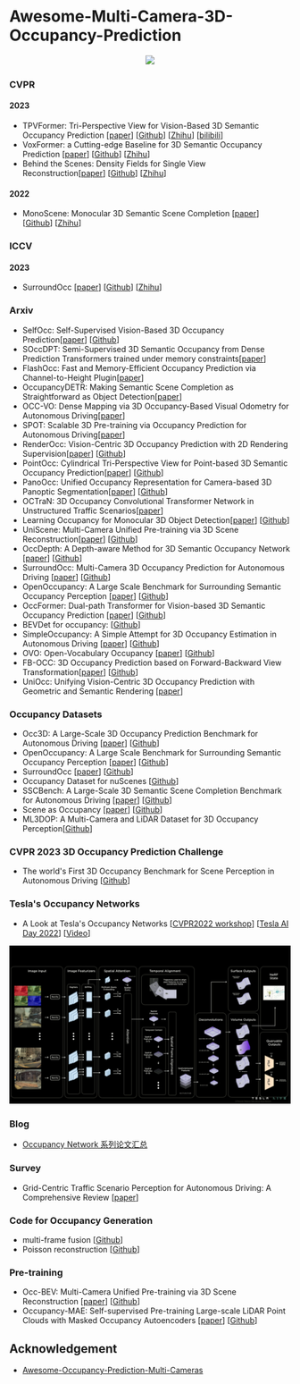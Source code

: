 # Awesome-Multi-Camera-3D-Occupancy-Prediction

<div align=center>
<img src="./imgs/occupanc_1.gif" width="600px">
</div>

### CVPR
#### 2023
+ TPVFormer: Tri-Perspective View for Vision-Based 3D Semantic Occupancy Prediction [[paper](https://arxiv.org/abs/2302.07817)] [[Github](https://github.com/wzzheng/TPVFormer)] [[Zhihu](https://zhuanlan.zhihu.com/p/618500881)] [[bilibili](https://www.bilibili.com/video/BV1P54y1T7vS/?share_source=copy_web&vd_source=7dba3db6bbc0b271c793335ecf5f2c31)]
+ VoxFormer: a Cutting-edge Baseline for 3D Semantic Occupancy Prediction [[paper](https://arxiv.org/abs/2302.12251)] [[Github](https://github.com/NVlabs/VoxFormer)] [[Zhihu](https://zhuanlan.zhihu.com/p/619156102)]
+ Behind the Scenes: Density Fields for Single View Reconstruction[[paper](https://arxiv.org/abs/2301.07668)] [[Github](https://github.com/Brummi/BehindTheScenes)] [[Zhihu](https://zhuanlan.zhihu.com/p/637063945)]
#### 2022
+ MonoScene: Monocular 3D Semantic Scene Completion [[paper](https://arxiv.org/abs/2112.00726)] [[Github](https://github.com/astra-vision/MonoScene)] [[Zhihu](https://zhuanlan.zhihu.com/p/495846985)]

### ICCV
#### 2023
+ SurroundOcc [[paper](https://arxiv.org/abs/2303.09551)] [[Github](https://github.com/weiyithu/SurroundOcc)] [[Zhihu](https://zhuanlan.zhihu.com/p/618202310)]

### Arxiv
+ SelfOcc: Self-Supervised Vision-Based 3D Occupancy Prediction[[paper](https://arxiv.org/abs/2311.12754)] [[Github](https://github.com/huang-yh/SelfOcc)]
+ SOccDPT: Semi-Supervised 3D Semantic Occupancy from Dense Prediction Transformers trained under memory constraints[[paper](https://arxiv.org/abs/2311.11371)]
+ FlashOcc: Fast and Memory-Efficient Occupancy Prediction via Channel-to-Height Plugin[[paper](https://arxiv.org/abs/2311.12058)]
+ OccupancyDETR: Making Semantic Scene Completion as Straightforward as Object Detection[[paper](https://arxiv.org/abs/2309.08504)]
+ OCC-VO: Dense Mapping via 3D Occupancy-Based Visual Odometry for Autonomous Driving[[paper](https://arxiv.org/abs/2309.11011)]
+ SPOT: Scalable 3D Pre-training via Occupancy Prediction for Autonomous Driving[[paper](https://arxiv.org/abs/2309.10527)]
+ RenderOcc: Vision-Centric 3D Occupancy Prediction with 2D Rendering Supervision[[paper](https://arxiv.org/abs/2309.09502)] [[Github](https://github.com/pmj110119/RenderOcc)]
+ PointOcc: Cylindrical Tri-Perspective View for Point-based 3D Semantic Occupancy Prediction[[paper](https://arxiv.org/abs/2308.16896)] [[Github](https://github.com/wzzheng/PointOcc)]
+ PanoOcc: Unified Occupancy Representation for Camera-based 3D Panoptic Segmentation[[paper](https://arxiv.org/abs/2306.10013)] [[Github](https://github.com/Robertwyq/PanoOcc)]
+ OCTraN: 3D Occupancy Convolutional Transformer Network in Unstructured Traffic Scenarios[[paper](https://arxiv.org/abs/2307.10934)]
+ Learning Occupancy for Monocular 3D Object Detection[[paper](https://arxiv.org/abs/2305.15694)] [[Github](https://github.com/spengliang/occupancym3d)]
+ UniScene: Multi-Camera Unified Pre-training via 3D Scene Reconstruction[[paper](https://arxiv.org/abs/2305.18829)] [[Github](https://github.com/chaytonmin/UniScene)]
+ OccDepth: A Depth-aware Method for 3D Semantic Occupancy Network [[paper](https://arxiv.org/abs/2302.13540)] [[Github](https://github.com/megvii-research/OccDepth)]
+ SurroundOcc: Multi-Camera 3D Occupancy Prediction for Autonomous Driving [[paper](https://arxiv.org/abs/2303.09551)] [[Github](https://github.com/weiyithu/SurroundOcc)]
+ OpenOccupancy: A Large Scale Benchmark for Surrounding Semantic Occupancy Perception [[paper](https://arxiv.org/abs/2303.03991)] [[Github](https://github.com/JeffWang987/OpenOccupancy)]
+ OccFormer: Dual-path Transformer for Vision-based 3D Semantic Occupancy Prediction [[paper](https://arxiv.org/abs/2304.05316)] [[Github](https://github.com/zhangyp15/OccFormer)]
+ BEVDet for occupancy: [[Github](https://github.com/HuangJunJie2017/BEVDet/tree/dev2.1/configs/bevdet_occ)]
+ SimpleOccupancy: A Simple Attempt for 3D Occupancy Estimation in Autonomous Driving [[paper](https://arxiv.org/abs/2303.10076)] [[Github](https://github.com/GANWANSHUI/SimpleOccupancy)]
+ OVO: Open-Vocabulary Occupancy [[paper](https://arxiv.org/abs/2305.16133)] [[Github](https://github.com/dzcgaara/OVO-Open-Vocabulary-Occupancy)]
+ FB-OCC: 3D Occupancy Prediction based on Forward-Backward View Transformation[[paper](https://arxiv.org/abs/2307.01492)] [[Github](https://github.com/NVlabs/FB-BEV)]
+ UniOcc: Unifying Vision-Centric 3D Occupancy Prediction with Geometric and Semantic Rendering [[paper](https://arxiv.org/abs/2306.09117)] 

### Occupancy Datasets
+ Occ3D: A Large-Scale 3D Occupancy Prediction Benchmark for Autonomous Driving [[paper](https://arxiv.org/abs/2304.14365)] [[Github](https://github.com/Tsinghua-MARS-Lab/Occ3D)]
+ OpenOccupancy: A Large Scale Benchmark for Surrounding Semantic Occupancy Perception [[paper](https://arxiv.org/abs/2303.03991)] [[Github](https://github.com/JeffWang987/OpenOccupancy)]
+ SurroundOcc [[paper](https://arxiv.org/abs/2303.09551)] [[Github](https://github.com/weiyithu/SurroundOcc)]
+ Occupancy Dataset for nuScenes [[Github](https://github.com/FANG-MING/occupancy-for-nuscenes)]
+ SSCBench: A Large-Scale 3D Semantic Scene Completion Benchmark for Autonomous Driving [[paper](https://arxiv.org/abs/2306.09001)] [[Github](https://github.com/ai4ce/SSCBench)]
+ Scene as Occupancy [[paper](https://arxiv.org/abs/2306.02851)] [[Github](https://github.com/OpenDriveLab/OccNet)]
+ ML3DOP: A Multi-Camera and LiDAR Dataset for 3D Occupancy Perception[[Github](https://github.com/lvchuandong/ML3DOP)]

### CVPR 2023 3D Occupancy Prediction Challenge
+ The world's First 3D Occupancy Benchmark for Scene Perception in Autonomous Driving [[Github](https://github.com/CVPR2023-3D-Occupancy-Prediction/CVPR2023-3D-Occupancy-Prediction)]

### Tesla's Occupancy Networks
+  A Look at Tesla's Occupancy Networks [[CVPR2022 workshop](https://www.youtube.com/watch?v=KC8e0oTFUcw)] [[Tesla AI Day 2022](https://www.youtube.com/watch?v=ODSJsviD_SU&t=4403s)] [[Video](https://youtu.be/Nu3LUB8wolc?si=FARyGHEqbY94yKuN)]

<div align=center>
<img src="./imgs/tesla.png" width="600px">
</div>

### Blog
+ [Occupancy Network 系列论文汇总](https://zhuanlan.zhihu.com/p/620907153)

### Survey
+ Grid-Centric Traffic Scenario Perception for Autonomous Driving: A Comprehensive Review [[paper](https://arxiv.org/abs/2303.01212)]

### Code for Occupancy Generation 
+ multi-frame fusion [[Github](https://github.com/FANG-MING/occupancy-for-nuscenes/blob/main/data_converter.py)]
+ Poisson reconstruction [[Github](https://github.com/weiyithu/SurroundOcc/blob/main/tools/generate_occupancy_with_own_data/process_your_own_data.py)]

### Pre-training
+ Occ-BEV: Multi-Camera Unified Pre-training via 3D Scene Reconstruction [[paper](https://arxiv.org/abs/2305.18829)] [[Github](https://github.com/chaytonmin/Occ-BEV)]
+ Occupancy-MAE: Self-supervised Pre-training Large-scale LiDAR Point Clouds with Masked Occupancy Autoencoders [[paper](https://arxiv.org/abs/2206.09900)] [[Github](https://github.com/chaytonmin/Occupancy-MAE)]

## Acknowledgement
+ [Awesome-Occupancy-Prediction-Multi-Cameras](https://github.com/chaytonmin/Awesome-Surrounding-Semantic-Occupancy-Prediction/tree/main)

